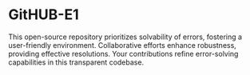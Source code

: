 # GitHUB-E1
This open-source repository prioritizes solvability of errors, fostering a user-friendly environment. Collaborative efforts enhance robustness, providing effective resolutions. Your contributions refine error-solving capabilities in this transparent codebase.
